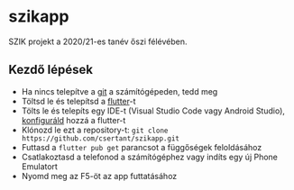 # szikapp

SZIK projekt a 2020/21-es tanév őszi félévében.

## Kezdő lépések

- Ha nincs telepítve a [git](https://git-scm.com/downloads) a számítógépeden, tedd meg
- Töltsd le és telepítsd a [flutter](https://flutter.dev/docs/get-started/install/windows)-t
- Tölts le és telepíts egy IDE-t (Visual Studio Code vagy Android Studio), [konfiguráld](https://flutter.dev/docs/get-started/editor) hozzá a flutter-t
- Klónozd le ezt a repository-t: ```git clone https://github.com/csertant/szikapp.git```
- Futtasd a ```flutter pub get``` parancsot a függőségek feloldásához
- Csatlakoztasd a telefonod a számítógéphez vagy indíts egy új Phone Emulatort
- Nyomd meg az F5-öt az app futtatásához
